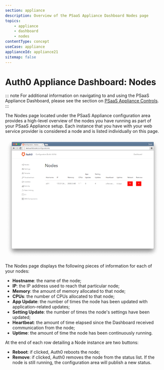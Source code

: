 ```yaml
---
section: appliance
description: Overview of the PSaaS Appliance Dashboard Nodes page
topics:
    - appliance
    - dashboard
    - nodes
contentType: concept
useCase: appliance
applianceId: appliance21
sitemap: false
---
```


# Auth0 Appliance Dashboard: Nodes

::: note
  For additional information on navigating to and using the PSaaS Appliance Dashboard, please see the section on [PSaaS Appliance Controls](/appliance/dashboard#appliance-controls).
:::

The Nodes page located under the PSaaS Appliance configuration area provides a high-level overview of the nodes you have running as part of your PSaaS Appliance setup. Each instance that you have with your web service provider is considered a node and is listed individually on this page.

![](/media/articles/appliance/dashboard/nodes.png)

The Nodes page displays the following pieces of information for each of your nodes:

* **Hostname**: the name of the node;
* **IP**: the IP address used to reach that particular node;
* **Memory**: the amount of memory allocated to that node;
* **CPUs**: the number of CPUs allocated to that node;
* **App Update**: the number of times the node has been updated with application-related updates;
* **Setting Update**: the number of times the node's settings have been updated;
* **Heartbeat**: the amount of time elapsed since the Dashboard received communication from the node;
* **Uptime**: the amount of time the node has been continuously running.

At the end of each row detailing a Node instance are two buttons:

* **Reboot**: if clicked, Auth0 reboots the node;
* **Remove**: if clicked, Auth0 removes the node from the status list. If the node is still running, the configuration area will publish a new status.
